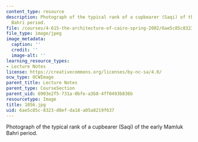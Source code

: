 ```yaml
---
content_type: resource
description: Photograph of the typical rank of a cupbearer (Saqi) of the early Mamluk
  Bahri period.
file: /courses/4-615-the-architecture-of-cairo-spring-2002/6ae5c85c8323d0efda18a05a8219f637_1056.jpg
file_type: image/jpeg
image_metadata:
  caption: ''
  credit: ''
  image-alt: ''
learning_resource_types:
- Lecture Notes
license: https://creativecommons.org/licenses/by-nc-sa/4.0/
ocw_type: OCWImage
parent_title: Lecture Notes
parent_type: CourseSection
parent_uid: 6903e2f5-731a-0bfe-a3b8-4ff0493b836b
resourcetype: Image
title: 1056.jpg
uid: 6ae5c85c-8323-d0ef-da18-a05a8219f637
---
```

Photograph of the typical rank of a cupbearer (Saqi) of the early Mamluk Bahri period.